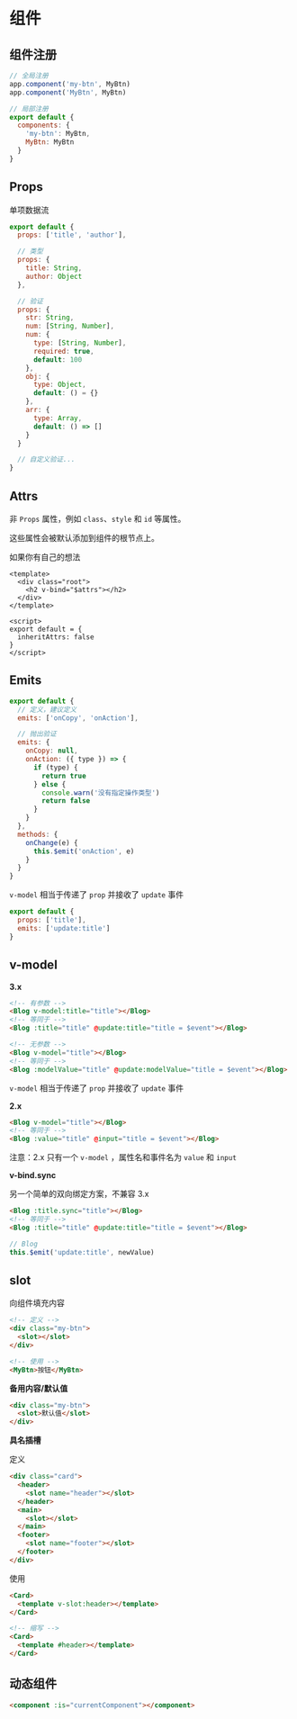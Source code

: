 # 组件

## 组件注册

```js
// 全局注册
app.component('my-btn', MyBtn)
app.component('MyBtn', MyBtn)

// 局部注册
export default {
  components: {
    'my-btn': MyBtn,
    MyBtn: MyBtn
  }
}
```

## Props

单项数据流

```js
export default {
  props: ['title', 'author'],

  // 类型
  props: {
    title: String,
    author: Object
  },

  // 验证
  props: {
    str: String,
    num: [String, Number],
    num: {
      type: [String, Number],
      required: true,
      default: 100
    },
    obj: {
      type: Object,
      default: () = {}
    },
    arr: {
      type: Array,
      default: () => []
    }
  }

  // 自定义验证...
}
```

## Attrs

非 `Props` 属性，例如 `class`、`style` 和 `id` 等属性。

这些属性会被默认添加到组件的根节点上。

如果你有自己的想法

```vue
<template>
  <div class="root">
    <h2 v-bind="$attrs"></h2>
  </div>
</template>

<script>
export default = {
  inheritAttrs: false
}
</script>
```

## Emits

```js
export default {
  // 定义，建议定义
  emits: ['onCopy', 'onAction'],

  // 抛出验证
  emits: {
    onCopy: null,
    onAction: ({ type }) => {
      if (type) {
        return true
      } else {
        console.warn('没有指定操作类型')
        return false
      }
    }
  },
  methods: {
    onChange(e) {
      this.$emit('onAction', e)
    }
  }
}
```

`v-model` 相当于传递了 `prop` 并接收了 `update` 事件

```js
export default {
  props: ['title'],
  emits: ['update:title']
}
```

## v-model

**3.x**

```html
<!-- 有参数 -->
<Blog v-model:title="title"></Blog>
<!-- 等同于 -->
<Blog :title="title" @update:title="title = $event"></Blog>

<!-- 无参数 -->
<Blog v-model="title"></Blog>
<!-- 等同于 -->
<Blog :modelValue="title" @update:modelValue="title = $event"></Blog>
```

`v-model` 相当于传递了 `prop` 并接收了 `update` 事件

**2.x**

```html
<Blog v-model="title"></Blog>
<!-- 等同于 -->
<Blog :value="title" @input="title = $event"></Blog>
```

注意：2.x 只有一个 `v-model` ，属性名和事件名为 `value` 和 `input`

**v-bind.sync**

另一个简单的双向绑定方案，不兼容 3.x

```html
<Blog :title.sync="title"></Blog>
<!-- 等同于 -->
<Blog :title="title" @update:title="title = $event"></Blog>
```

```js
// Blog
this.$emit('update:title', newValue)
```

## slot

向组件填充内容

```html
<!-- 定义 -->
<div class="my-btn">
  <slot></slot>
</div>

<!-- 使用 -->
<MyBtn>按钮</MyBtn>
```

**备用内容/默认值**

```html
<div class="my-btn">
  <slot>默认值</slot>
</div>
```

**具名插槽**

定义

```html
<div class="card">
  <header>
    <slot name="header"></slot>
  </header>
  <main>
    <slot></slot>
  </main>
  <footer>
    <slot name="footer"></slot>
  </footer>
</div>
```

使用

```html
<Card>
  <template v-slot:header></template>
</Card>

<!-- 缩写 -->
<Card>
  <template #header></template>
</Card>
```

## 动态组件

```html
<component :is="currentComponent"></component>
```
